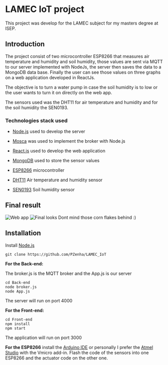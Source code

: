 # LAMEC IoT project

This project was develop for the LAMEC subject for my masters degree at ISEP.

## Introduction

The project consist of two microcontroller ESP8266 that measures air temperature and humidity and soil humidity, those values are sent via MQTT to our server implemented with NodeJs, the server then saves the data to a MongoDB data base. Finally the user can see those values on three graphs on a web application developed in ReactJs.

The objective is to turn a water pump in case the soil humidity is to low or the user wants to turn it on directly on the web app.

The sensors used was the DHT11 for air temperature and humidity and for the soil humidity the SEN0193.

### Technologies stack used

* [Node.js](https://nodejs.org/en/) used to develop the server

* [Mosca](https://github.com/mcollina/mosca) was used to implement the broker with Node.js

* [React.js](https://reactjs.org/) used to develop the web application

* [MongoDB](https://www.mongodb.com/) used to store the sensor values

* [ESP8266](https://www.espressif.com/sites/default/files/documentation/0a-esp8266ex_datasheet_en.pdf) microcontroller

* [DHT11](https://www.mouser.com/datasheet/2/758/DHT11-Technical-Data-Sheet-Translated-Version-1143054.pdf) Air temperature and humidity sensor

* [SEN0193](https://media.digikey.com/pdf/Data%20Sheets/DFRobot%20PDFs/SEN0193_Web.pdf) Soil humidity sensor

## Final result
![Web app](https://scontent.fopo1-1.fna.fbcdn.net/v/t1.15752-9/82600323_515964245714655_4033340905057419264_n.png?_nc_cat=107&_nc_ohc=yKTXSll0Rk0AX-OllLY&_nc_ht=scontent.fopo1-1.fna&oh=e606ea7c6fb768a99ed16d367a8baa07&oe=5E920AF9)
![Final looks](https://i.gyazo.com/7fedd67f354218e1ae093910507d12e5.png)
Dont mind those corn flakes behind :)

## Installation
Install [Node.js](https://nodejs.org/en/)
```
git clone https://github.com/PZenha/LAMEC_IoT
```
**For the Back-end:** 

The broker.js is the MQTT broker and the App.js is our server
```
cd Back-end
node broker.js
node App.js
```
The server will run on port 4000

**For the Front-end:**
```
cd Front-end
npm install
npm start
```
The application will run on port 3000

**For the ESP8266** install the [Arduino IDE](https://www.arduino.cc/) or personally I prefer the [Atmel Studio](https://www.microchip.com/mplab/avr-support/atmel-studio-7) with the Vmicro add-in.
Flash the code of the sensors into one ESP8266 and the actuator code on the other one.
